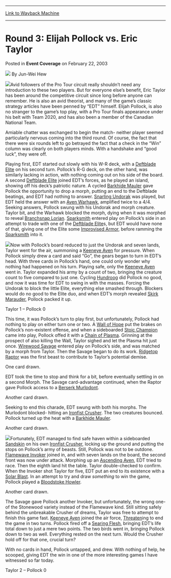 
---
[Link to Wayback Machine](https://web.archive.org/web/20220814130232/https://magic.wizards.com/en/articles/archive/event-coverage/round-3-elijah-pollock-vs-eric-taylor-2003-02-22)

[_metadata_:author]:- "Jun-Wei Hew"
[_metadata_:description]:- "Avid followers of the Pro Tour circuit really shouldn’t need any introduction to these two players. But for everyone else’s benefit, Eric Taylor has been around the competitive circuit since long before anyone can remember. He is also an avid theorist, and many of the game’s classic strategy articles have been penned by “EDT” himself."
[_metadata_:generator]:- "Drupal 7 (http://drupal.org)"
[_metadata_:node]:- "772656"
[_metadata_:publish_date]:- "2003-02-22"
[_metadata_:source]:- "div-main-content"
[_metadata_:title]:- "Round 3: Elijah Pollock vs. Eric Taylor"
[_metadata_:wayback_capture_timestamp]:- "2022-08-14 13:02:32"
[_metadata_:wayback_raw_url]:- "https://web.archive.org/web/20220814130232id_/https://magic.wizards.com/en/articles/archive/event-coverage/round-3-elijah-pollock-vs-eric-taylor-2003-02-22"
[_metadata_:wayback_url]:- "https://magic.wizards.com/en/articles/archive/event-coverage/round-3-elijah-pollock-vs-eric-taylor-2003-02-22"
---


Round 3: Elijah Pollock vs. Eric Taylor
=======================================



 Posted in **Event Coverage**
 on February 22, 2003 






![](https://media.magic.wizards.com/styles/auth_small/public/images/person/Jun-Wei-2.jpg)
By Jun-Wei Hew











![](https://media.magic.wizards.com/image_legacy_migration/sideboard/images/gpbos03/a985.jpg)Avid followers of the Pro Tour circuit really shouldn’t need any introduction to these two players. But for everyone else’s benefit, Eric Taylor has been around the competitive circuit since long before anyone can remember. He is also an avid theorist, and many of the game’s classic strategy articles have been penned by “EDT” himself. Elijah Pollock, is also no stranger to the game’s top play, with a Pro Tour finals appearance under his belt with Team 2020, and has also been a member of the Canadian National Team.

Amiable chatter was exchanged to begin the match- neither player seemed particularly nervous coming into the third round. Of course, the fact that there were six rounds left to go betrayed the fact that a check in the “Win” column was clearly on both players minds. With a handshake and “good luck”, they were off.

Playing first, EDT started out slowly with his W-R deck, with a [Deftblade Elite](https://gatherer.wizards.com/Pages/Card/Details.aspx?name=Deftblade+Elite) on his second turn. Pollock’s R-G deck, on the other hand, was similarly lacking in action, with nothing coming out on his side of the board. A second [Deftblade Elite](https://gatherer.wizards.com/Pages/Card/Details.aspx?name=Deftblade+Elite) joined EDT’s forces, as he played an island, showing off his deck’s patriotic nature. A cycled [Barkhide Mauler](https://gatherer.wizards.com/Pages/Card/Details.aspx?name=Barkhide+Mauler) gave Pollock the opportunity to drop a morph, putting an end to the Deftblade beatings, and EDT had nothing to answer. [Snarling Undorak](https://gatherer.wizards.com/Pages/Card/Details.aspx?name=Snarling+Undorak) was played, but EDT held the answer with an [Aven Warhawk](https://gatherer.wizards.com/Pages/Card/Details.aspx?name=Aven+Warhawk), amplified twice to a 4/4. Seeking answers, Pollock swung with his Undorak and morph creature. Taylor bit, and the Warhawk blocked the morph, dying when it was morphed to reveal [Branchsnap Lorian](https://gatherer.wizards.com/Pages/Card/Details.aspx?name=Branchsnap+Lorian). [Sparksmith](https://gatherer.wizards.com/Pages/Card/Details.aspx?name=Sparksmith) entered play on Pollock’s side in an attempt to trade with one of the [Deftblade Elite](https://gatherer.wizards.com/Pages/Card/Details.aspx?name=Deftblade+Elite)s, but EDT would have none of that, giving one of the Elite some [Improvised Armor](https://gatherer.wizards.com/Pages/Card/Details.aspx?name=Improvised+Armor), before ramming the [Sparksmith](https://gatherer.wizards.com/Pages/Card/Details.aspx?name=Sparksmith) into it.

![](https://media.magic.wizards.com/image_legacy_migration/sideboard/images/gpbos03/a983.jpg)Now with Pollock’s board reduced to just the Undorak and seven lands, Taylor went for the air, summoning a [Keeneye Aven](https://gatherer.wizards.com/Pages/Card/Details.aspx?name=Keeneye+Aven) for pressure. When Pollock simply drew a card and said “Go”, the gears began to turn in EDT’s head. With three cards in Pollock’s hand, one could only wonder why nothing had happened on his turn. Playing safe, only the [Keeneye Aven](https://gatherer.wizards.com/Pages/Card/Details.aspx?name=Keeneye+Aven) went in. Taylor expanded his army by a count of two, bringing the creature count to five compared to just one. Cycling [Hundroog](https://gatherer.wizards.com/Pages/Card/Details.aspx?name=Hundroog) did Pollock no good, and now it was time for EDT to swing in with the masses. Forcing the Undorak to block the little Elite, everything else smashed through. Blockers would do no good to the Elite duo, and when EDT’s morph revealed [Skirk Marauder](https://gatherer.wizards.com/Pages/Card/Details.aspx?name=Skirk+Marauder), Pollock packed it up.

Taylor 1 – Pollock 0

This time, it was Pollock’s turn to play first, but unfortunately, Pollock had nothing to play on either turn one or two. A [Wall of Hope](https://gatherer.wizards.com/Pages/Card/Details.aspx?name=Wall+of+Hope) put the brakes on Pollock’s non-existent offense, and when a sideboarded [Stoic Champion](https://gatherer.wizards.com/Pages/Card/Details.aspx?name=Stoic+Champion) came into play, Pollock offed it with a [Chain of Plasma](https://gatherer.wizards.com/Pages/Card/Details.aspx?name=Chain+of+Plasma). Grinning at the prospect of also killing the Wall, Taylor sighed and let the Plasma hit just once. [Wirewood Savage](https://gatherer.wizards.com/Pages/Card/Details.aspx?name=Wirewood+Savage) entered play on Pollock’s side, and was matched by a morph from Taylor. Then the Savage began to do its work. [Ridgetop Raptor](https://gatherer.wizards.com/Pages/Card/Details.aspx?name=Ridgetop+Raptor) was the first beast to contribute to Taylor’s potential demise.

One card drawn.

EDT took the time to stop and think for a bit, before eventually settling in on a second Morph. The Savage card-advantage continued, when the Raptor gave Pollock access to a [Berserk Murlodont](https://gatherer.wizards.com/Pages/Card/Details.aspx?name=Berserk+Murlodont).

Another card drawn.

Seeking to end this charade, EDT swung with both his morphs. The Murlodont blocked- hitting an [Ironfist Crusher](https://gatherer.wizards.com/Pages/Card/Details.aspx?name=Ironfist+Crusher). The two creatures bounced. Pollock turned up the heat with a [Barkhide Mauler](https://gatherer.wizards.com/Pages/Card/Details.aspx?name=Barkhide+Mauler).

Another card drawn.

![](https://media.magic.wizards.com/image_legacy_migration/sideboard/images/gpbos03/a984.jpg)Fortunately, EDT managed to find safe haven within a sideboarded [Sandskin](https://gatherer.wizards.com/Pages/Card/Details.aspx?name=Sandskin) on his own [Ironfist Crusher](https://gatherer.wizards.com/Pages/Card/Details.aspx?name=Ironfist+Crusher), locking up the ground and putting the stops on Pollock’s army of beasts. Still, Pollock was not to be outdone. [Flamewave Invoker](https://gatherer.wizards.com/Pages/Card/Details.aspx?name=Flamewave+Invoker) joined in, and with seven lands on the board, the second front was now under attack. Morphing up an [Ascending Aven](https://gatherer.wizards.com/Pages/Card/Details.aspx?name=Ascending+Aven), EDT tried to race. Then the eighth land hit the table. Taylor double-checked to confirm. When the Invoker shot Taylor for five, EDT put an end to its existence with a [Solar Blast](https://gatherer.wizards.com/Pages/Card/Details.aspx?name=Solar+Blast). In an attempt to try and draw *something* to win the game, Pollock played a [Bloodstoke Howler](https://gatherer.wizards.com/Pages/Card/Details.aspx?name=Bloodstoke+Howler).

Another card drawn.

The Savage gave Pollock another Invoker, but unfortunately, the wrong one- of the Stonewood variety instead of the Flamewave kind. Still sitting safely behind the unbreakable Crusher of dreams, Taylor was free to attempt to finish this game fast. [Keeneye Aven](https://gatherer.wizards.com/Pages/Card/Details.aspx?name=Keeneye+Aven) joined the air force, [Threaten](https://gatherer.wizards.com/Pages/Card/Details.aspx?name=Threaten)ing to end the game in two turns. Pollock fired off a [Searing Flesh](https://gatherer.wizards.com/Pages/Card/Details.aspx?name=Searing+Flesh), bringing EDT’s life total down to just a mere two points. The two birds went in, bringing Pollock down to two as well. Everything rested on the next turn. Would the Crusher hold off for that one, crucial turn?

With no cards in hand, Pollock untapped, and drew. With nothing of help, he scooped, giving EDT the win in one of the more interesting games I have witnessed so far today.

Taylor 2 – Pollock 0







